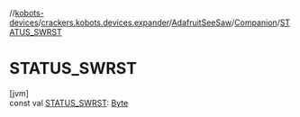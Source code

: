 //[kobots-devices](../../../../index.md)/[crackers.kobots.devices.expander](../../index.md)/[AdafruitSeeSaw](../index.md)/[Companion](index.md)/[STATUS_SWRST](-s-t-a-t-u-s_-s-w-r-s-t.md)

# STATUS_SWRST

[jvm]\
const val [STATUS_SWRST](-s-t-a-t-u-s_-s-w-r-s-t.md): [Byte](https://kotlinlang.org/api/latest/jvm/stdlib/kotlin/-byte/index.html)
